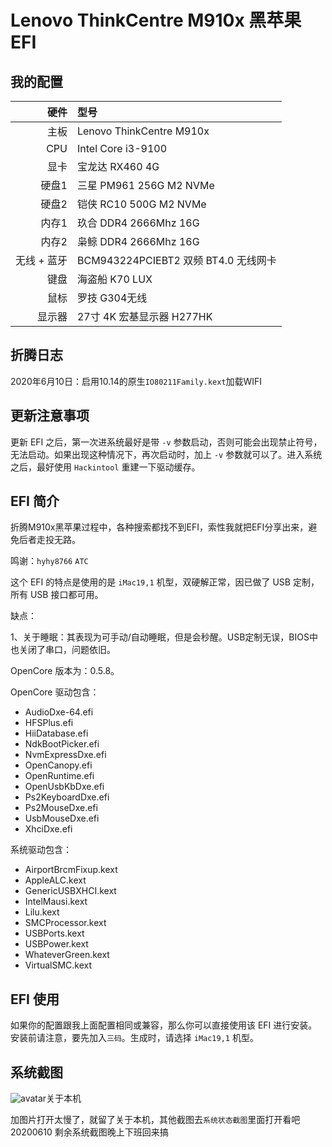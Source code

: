# Lenovo ThinkCentre M910x 黑苹果 EFI

## 我的配置

|         硬件       |                   型号                  | 
|-------------------:|:----------------------------------------|
|               主板 | Lenovo ThinkCentre M910x                       |
|                CPU | Intel Core i3-9100                      |
|               显卡 | 宝龙达 RX460 4G   |
|              硬盘1 | 三星 PM961 256G M2 NVMe                 |
|              硬盘2 | 铠侠 RC10 500G M2 NVMe            |
|               内存1 | 玖合 DDR4 2666Mhz 16G  |
|               内存2 | 枭鲸 DDR4 2666Mhz 16G  |
|        无线 + 蓝牙 | BCM943224PCIEBT2 双频 BT4.0 无线网卡    |
|               键盘 | 海盗船 K70 LUX                               |
|               鼠标 | 罗技 G304无线                               |
|            显示器 | 27寸 4K 宏基显示器 H277HK          |


## 折腾日志

2020年6月10日：启用10.14的原生`IO80211Family.kext`加载WIFI

## 更新注意事项

更新 EFI 之后，第一次进系统最好是带 `-v` 参数启动，否则可能会出现禁止符号，无法启动。如果出现这种情况下，再次启动时，加上 `-v` 参数就可以了。进入系统之后，最好使用 `Hackintool` 重建一下驱动缓存。


## EFI 简介

折腾M910x黑苹果过程中，各种搜索都找不到EFI，索性我就把EFI分享出来，避免后者走投无路。

鸣谢：`hyhy8766`  `ATC`


这个 EFI 的特点是使用的是 `iMac19,1` 机型，双硬解正常，因已做了 USB 定制，所有 USB 接口都可用。

缺点：

1、关于睡眠：其表现为可手动/自动睡眠，但是会秒醒。USB定制无误，BIOS中也关闭了串口，问题依旧。



OpenCore 版本为：0.5.8。

OpenCore 驱动包含：

* AudioDxe-64.efi
* HFSPlus.efi
* HiiDatabase.efi
* NdkBootPicker.efi
* NvmExpressDxe.efi
* OpenCanopy.efi
* OpenRuntime.efi
* OpenUsbKbDxe.efi
* Ps2KeyboardDxe.efi
* Ps2MouseDxe.efi
* UsbMouseDxe.efi
* XhciDxe.efi

系统驱动包含：

* AirportBrcmFixup.kext
* AppleALC.kext
* GenericUSBXHCI.kext
* IntelMausi.kext
* Lilu.kext
* SMCProcessor.kext
* USBPorts.kext
* USBPower.kext
* WhateverGreen.kext
* VirtualSMC.kext

## EFI 使用

如果你的配置跟我上面配置相同或兼容，那么你可以直接使用该 EFI 进行安装。安装前请注意，要先加入`三码`。生成时，请选择 `iMac19,1` 机型。


## 系统截图
![avatar]( )关于本机

加图片打开太慢了，就留了关于本机，其他截图去`系统状态截图`里面打开看吧
20200610 剩余系统截图晚上下班回来搞
